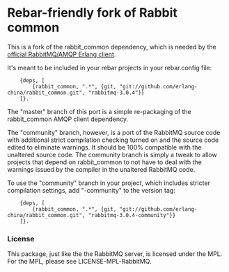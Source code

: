 # Rebar-friendly fork of Rabbit common

This is a fork of the rabbit_common dependency, which is needed by the 
[official RabbitMQ/AMQP Erlang client](https://github.com/rabbitmq/rabbitmq-erlang-client). 

It's meant to be included in your rebar projects in your rebar.config file:

		{deps, [
			{rabbit_common, ".*", {git, "git://github.com/erlang-china/rabbit_common.git", "rabbitmq-3.0.4"}}
		]}.

The "master" branch of this port is a simple re-packaging of the rabbit_common AMQP client dependency.

The "community" branch, however, is a port of the RabbitMQ source code with additional strict compilation 
checking turned on and the source code edited to eliminate warnings. It should be 100% compatible with the 
unaltered source code. The community branch is simply a tweak to allow projects that depend on rabbit_common 
to not have to deal with the warnings issued by the compiler in the unaltered RabbitMQ code.

To use the "community" branch in your project, which includes stricter compilation settings, add "-community" 
to the version tag:

		{deps, [
			{rabbit_common, ".*", {git, "git://github.com/erlang-china/rabbit_common.git", "rabbitmq-3.0.4-community"}}
		]}.

### License 

This package, just like the the RabbitMQ server, is licensed under the MPL. For the MPL, please see LICENSE-MPL-RabbitMQ.
